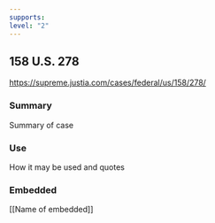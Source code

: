 ```yaml
---
supports: 
level: "2"
---
```

## 158 U.S. 278

https://supreme.justia.com/cases/federal/us/158/278/

### Summary

Summary of case

### Use

How it may be used and quotes

### Embedded

[[Name of embedded]]